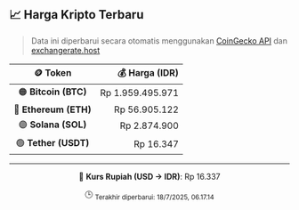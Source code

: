 

<!-- HARGA_KRIPTO -->
## 📈 Harga Kripto Terbaru

> Data ini diperbarui secara otomatis menggunakan [CoinGecko API](https://www.coingecko.com/) dan [exchangerate.host](https://exchangerate.host/)

<div align="center">

| 🪙 Token | 💰 Harga (IDR) |
|:------:|---------------:|
| 🟠 **Bitcoin (BTC)**   | Rp 1.959.495.971 |
| 🔵 **Ethereum (ETH)**  | Rp 56.905.122 |
| 🟣 **Solana (SOL)**    | Rp 2.874.900 |
| 🟢 **Tether (USDT)**   | Rp 16.347 |

---

💱 **Kurs Rupiah (USD → IDR)**: Rp 16.337

🕒 <sub>Terakhir diperbarui: 18/7/2025, 06.17.14</sub>

</div>
<!-- /HARGA_KRIPTO -->
